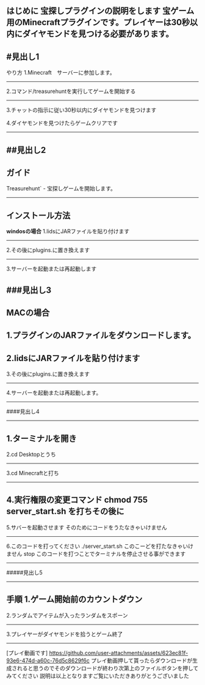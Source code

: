 はじめに
宝探しプラグインの説明をします
宝ゲーム用のMinecraftプラグインです。プレイヤーは30秒以内にダイヤモンドを見つける必要があります。
---

#見出し1
---
やり方
1.Minecraft　サーバーに参加します。
***
2.コマンド/treasurehuntを実行してゲームを開始する
___
3.チャットの指示に従い30秒以内にダイヤモンドを見つけます

4.ダイヤモンドを見つけたらゲームクリアです
***


##見出し2
---
ガイド
---
Treasurehunt` - 宝探しゲームを開始します。
___
インストール方法
---
**windosの場合**
1.lidsにJARファイルを貼り付けます
***
2.その後にplugins.に置き換えます
___
3.サーバーを起動または再起動します  


###見出し3
---
**MACの場合**
---
1.プラグインのJARファイルをダウンロードします。
---
2.lidsにJARファイルを貼り付けます
---
3.その後にplugins.に置き換えます
***
4.サーバーを起動または再起動します。
___

####見出し4
***
1.ターミナルを開き
---
2.cd Desktopとうち
___
3.cd Minecraftと打ち
***
4.実行権限の変更コマンド
chmod 755 server_start.sh
を打ちその後に
---
5.サバーを起動させます
そのためにコードをうたなきゃいけません
***
6.このコードを打ってください
./server_start.sh
このこーどを打たなきゃいけません
stop
このコードを打つことでターミナルを停止させる事ができます
___

#####見出し5
***
手順
1.ゲーム開始前のカウントダウン
---
2.ランダムでアイテムが入ったランダムをスポーン
___
3.プレイヤーがダイヤモンドを拾うとゲーム終了
***


[プレイ動画です]
https://github.com/user-attachments/assets/623ec81f-93e6-474d-a60c-76d5c8629f6c
プレイ動画押して貰ったらダウンロードが生成されると思うのでそのダウンロードが終わり次第上のファイルボタンを押してみてください
説明は以上となりますご覧にいただきありがとうございました
